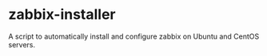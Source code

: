 # zabbix-installer
A script to automatically install and configure zabbix on Ubuntu and CentOS servers.
